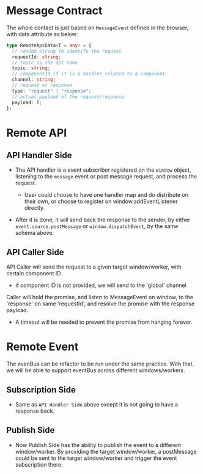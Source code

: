 # Message Contract
The whole contact is just based on `MessageEvent` defined in the browser, with data attribute as below:
```typescript
type RemoteApiData<T = any> = {
  // random string to identify the request
  requestId: string;
  // topic is the api name 
  topic: string;
  // componentId if it is a handler related to a component
  channel: string;
  // request or response
  type: "request" | "response";
  // actual payload of the request/response
  payload: T;
};
```

# Remote API
## API Handler Side
- The API handler is a event subscriber registered on the `window` object, listening to the `message` event or post message request, and process the request. 
  - User could choose to have one handler map and do distribute on their own, or choose to register on window.addEventListener directly.

- After it is done, it will send back the response to the sender, by either `event.source.postMessage` or `window.dispatchEvent`, by the same schema above.

## API Caller Side
API Caller will send the request to a given target window/worker, with certain component ID
  - if component ID is not provided, we will send to the 'global' channel

Caller will hold the promise, and listen to MessageEvent on window, to the 'response' on same 'requestId', and resolve the promise with the response payload.
  - A timeout will be needed to prevent the promise from hanging forever.

# Remote Event
The evenBus can be refactor to be run under the same practice. With that, we will be able to support eventBus across different windows/workers.

## Subscription Side
- Same as `API Handler Side` above except it is not going to have a response back.

## Publish Side
- Now Publish Side has the ability to publish the event to a different window/worker. By providing the target window/worker, a postMessage could be sent to the target window/worker and trigger the event subscription there.